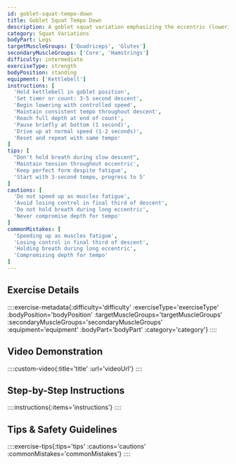 ```yaml
---
id: goblet-squat-tempo-down
title: Goblet Squat Tempo Down
description: A goblet squat variation emphasizing the eccentric (lowering) phase with a prescribed slow tempo, increasing time under tension for enhanced strength and muscle development.
category: Squat Variations
bodyPart: Legs
targetMuscleGroups: ['Quadriceps', 'Glutes']
secondaryMuscleGroups: ['Core', 'Hamstrings']
difficulty: intermediate
exerciseType: strength
bodyPosition: standing
equipment: ['Kettlebell']
instructions: [
  'Hold kettlebell in goblet position',
  'Set timer or count: 3-5 second descent',
  'Begin lowering with controlled speed',
  'Maintain consistent tempo throughout descent',
  'Reach full depth at end of count',
  'Pause briefly at bottom (1 second)',
  'Drive up at normal speed (1-2 seconds)',
  'Reset and repeat with same tempo'
]
tips: [
  "Don't hold breath during slow descent",
  'Maintain tension throughout eccentric',
  'Keep perfect form despite fatigue',
  'Start with 3-second tempo, progress to 5'
]
cautions: [
  'Do not speed up as muscles fatigue',
  'Avoid losing control in final third of descent',
  'Do not hold breath during long eccentric',
  'Never compromise depth for tempo'
]
commonMistakes: [
  'Speeding up as muscles fatigue',
  'Losing control in final third of descent',
  'Holding breath during long eccentric',
  'Compromising depth for tempo'
]
---
```


## Exercise Details

::::exercise-metadata{:difficulty='difficulty' :exerciseType='exerciseType' :bodyPosition='bodyPosition' :targetMuscleGroups='targetMuscleGroups' :secondaryMuscleGroups='secondaryMuscleGroups' :equipment='equipment' :bodyPart='bodyPart' :category='category'}
::::

## Video Demonstration

::::custom-video{:title='title' :url='videoUrl'}
::::

## Step-by-Step Instructions

::::instructions{:items='instructions'}
::::

## Tips & Safety Guidelines

::::exercise-tips{:tips='tips' :cautions='cautions' :commonMistakes='commonMistakes'}
::::
